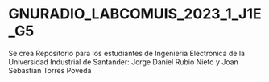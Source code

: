 # GNURADIO_LABCOMUIS_2023_1_J1E_G5
Se crea Repositorio para los estudiantes de Ingenieria Electronica de la Universidad Industrial de Santander: Jorge Daniel Rubio Nieto y Joan Sebastian Torres Poveda
